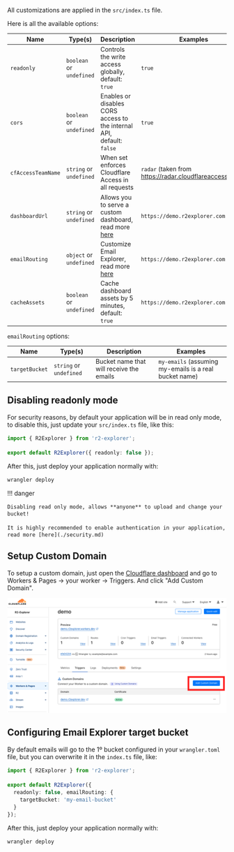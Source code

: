 All customizations are applied in the `src/index.ts` file.

Here is all the available options:

| Name               | Type(s)                   | Description                                                                                                                                   | Examples                                                  |
|--------------------|---------------------------|-----------------------------------------------------------------------------------------------------------------------------------------------|-----------------------------------------------------------|
| `readonly`         | `boolean` or `undefined`  | Controls the write access globally, default: `true`                                                                                           | `true`                                                    |
| `cors`             | `boolean` or `undefined`  | Enables or disables CORS access to the internal API, default: `false`                                                                         | `true`                                                    |
| `cfAccessTeamName` | `string`  or `undefined`  | When set enforces Cloudflare Access in all requests                                                                                           | `radar`  (taken from https://radar.cloudflareaccess.com/) |
| `dashboardUrl`     | `string`  or `undefined`  | Allows you to serve a custom dashboard, read more [here](../guides/migrating-to-1.0.md/#why-is-the-dashboard-no-longer-bundled-in-the-worker) | `https://demo.r2explorer.com`                             |
| `emailRouting`     | `object`  or `undefined`  | Customize Email Explorer, read more [here](../guides/setup-email-explorer.md)                                                                 | `https://demo.r2explorer.com`                             |
| `cacheAssets`      | `boolean`  or `undefined` | Cache dashboard assets by 5 minutes, default: `true`                                                                                          | `https://demo.r2explorer.com`                             |

`emailRouting` options:

| Name           | Type(s)                  | Description                              | Examples                                               |
|----------------|--------------------------|------------------------------------------|--------------------------------------------------------|
| `targetBucket` | `string`  or `undefined` | Bucket name that will receive the emails | `my-emails` (assuming my-emails is a real bucket name) |

## Disabling readonly mode

For security reasons, by default your application will be in read only mode, to disable this, just update your
`src/index.ts` file, like this:

```ts title="src/index.ts"
import { R2Explorer } from 'r2-explorer';

export default R2Explorer({ readonly: false });
```

After this, just deploy your application normally with:

```bash
wrangler deploy
```

!!! danger

    Disabling read only mode, allows **anyone** to upload and change your bucket!

    It is highly recommended to enable authentication in your application, read more [here](./security.md)

## Setup Custom Domain

To setup a custom domain, just open
the [Cloudflare dashboard](https://dash.cloudflare.com/?to=/:account/workers/services/view/:worker/production/settings#domains)
and go to Workers & Pages ->
your worker -> Triggers. And click "Add Custom Domain".

![Cloudflare Workers Dashboard](../assets/custom-domain.png)

## Configuring Email Explorer target bucket

By default emails will go to the 1º bucket configured in your `wrangler.toml` file, but you can overwrite it
in the `index.ts` file, like:

```ts title="src/index.ts"
import { R2Explorer } from 'r2-explorer';

export default R2Explorer({
  readonly: false, emailRouting: {
    targetBucket: 'my-email-bucket'
  }
});
```

After this, just deploy your application normally with:

```bash
wrangler deploy
```

